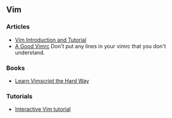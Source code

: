 ## Vim

### Articles
- [Vim Introduction and Tutorial](https://blog.interlinked.org/tutorials/vim_tutorial.html)
- [A Good Vimrc](https://dougblack.io/words/a-good-vimrc.html) Don't put any lines in your vimrc that you don't understand.

### Books
- [Learn Vimscript the Hard Way](http://learnvimscriptthehardway.stevelosh.com/)

### Tutorials
- [Interactive Vim tutorial](http://www.openvim.com/)

